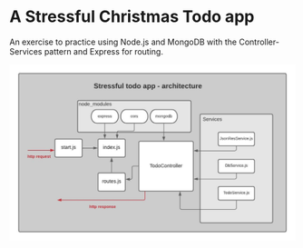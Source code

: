 # A Stressful Christmas Todo app
An exercise to practice using Node.js and MongoDB with the Controller-Services pattern and Express for routing.  

![App architecture](node/assets/TodoApp.jpeg)
